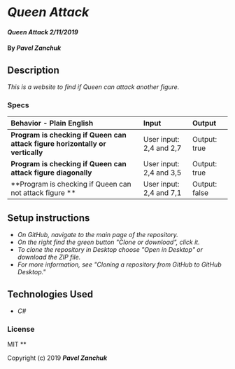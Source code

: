 # _Queen Attack_

#### _Queen Attack 2/11/2019_

#### By _**Pavel Zanchuk**_

## Description

_This is a website to find if Queen can attack another figure._

### Specs
| Behavior - Plain English | Input | Output |
| :-------------     | :------------- | :------------- |
| **Program is checking if Queen can attack figure horizontally or vertically** | User input: 2,4 and 2,7 | Output: true |
| **Program is checking if Queen can attack figure diagonally** | User input: 2,4 and 3,5 | Output: true |
| **Program is checking if Queen can not attack figure ** | User input: 2,4 and 7,1 | Output: false |



## Setup instructions
* _On GitHub, navigate to the main page of the repository._
* _On the right find the green button "Clone or download", click it._
* _To clone the repository in Desktop choose "Open in Desktop" or download the ZIP file._
* _For more information, see "Cloning a repository from GitHub to GitHub Desktop."_

## Technologies Used

* _C#_

### License
MIT
**

Copyright (c) 2019 **_Pavel Zanchuk_**
